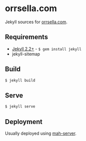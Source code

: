 # orrsella.com

Jekyll sources for [orrsella.com](http://orrsella.com).

## Requirements

* [Jekyll 2.2+](http://jekyllrb.com/) - `$ gem install jekyll`
* jekyll-sitemap

## Build

```bash
$ jekyll build
```

## Serve

```bash
$ jekyll serve
```

## Deployment

Usually deployed using [mah-server](https://github.com/orrsella/mah-server).
